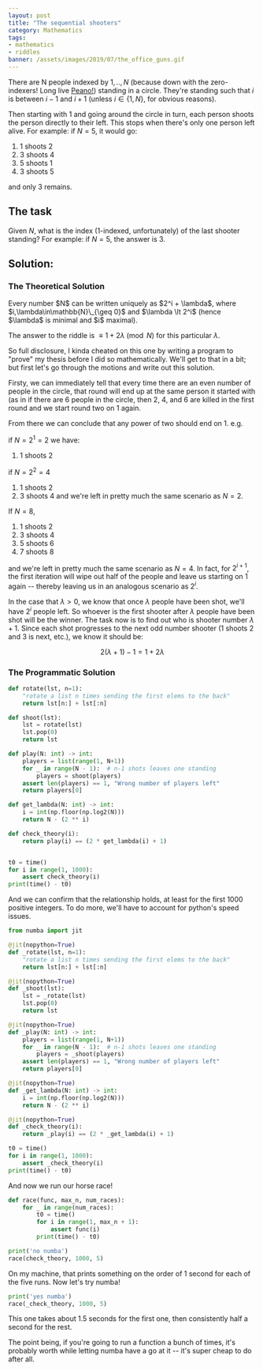 ```yaml
---
layout: post
title: "The sequential shooters"
category: Mathematics
tags:
- mathematics
- riddles
banner: /assets/images/2019/07/the_office_guns.gif
---
```


There are N people indexed by $1,..,N$ (because down with the zero-indexers! Long live [Peano!](https://en.wikipedia.org/wiki/Peano_axioms)) standing in a circle. They're standing such that $i$ is between $i-1$ and $i+1$ (unless $i \in\{1,N\}$, for obvious reasons).

Then starting with $1$ and going around the circle in turn, each person shoots the person directly to their left. This stops when there's only one person left alive. For example: if $N=5$, it would go:

<!-- more -->

1. 1 shoots 2
1. 3 shoots 4
1. 5 shoots 1
1. 3 shoots 5

and only 3 remains.

## The task

Given $N$, what is the index (1-indexed, unfortunately) of the last shooter standing? For example: if $N=5$, the answer is $3$.

## Solution:

### The Theoretical Solution

<div class="hint" markdown="1">
Every number $N$ can be written uniquely as $2^i + \lambda$, where $i,\lambda\in\mathbb{N}\_{\geq 0}$ and $\lambda \lt 2^i$ (hence $\lambda$ is minimal and $i$ maximal).

The answer to the riddle is $\equiv 1 + 2\lambda \pmod{N}$ for this particular $\lambda$.

So full disclosure, I kinda cheated on this one by writing a program to "prove" my thesis before I did so mathematically. We'll get to that in a bit; but first let's go through the motions and write out this solution.

Firsty, we can immediately tell that every time there are an even number of people in the circle, that round will end up at the same person it started with (as in if there are 6 people in the circle, then 2, 4, and 6 are killed in the first round and we start round two on 1 again.

From there we can conclude that any power of two should end on 1. e.g.

if $N = 2^1 = 2$ we have:

1. 1 shoots 2

if $N = 2^2 = 4$

1. 1 shoots 2
1. 3 shoots 4
and we're left in pretty much the same scenario as $N=2$.

If $N=8$,

1. 1 shoots 2
1. 3 shoots 4
1. 5 shoots 6
1. 7 shoots 8

and we're left in pretty much the same scenario as $N=4$. In fact, for $2^{i+1}$, the first iteration will wipe out half of the people and leave us starting on 1 again -- thereby leaving us in an analogous scenario as $2^i$.

In the case that $\lambda \gt 0$, we know that once $\lambda$ people have been shot, we'll have $2^i$ people left. So whoever is the first shooter after $\lambda$ people have been shot will be the winner. The task now is to find out who is shooter number $\lambda + 1$. Since each shot progresses to the next odd number shooter (1 shoots 2 and 3 is next, etc.), we know it should be:

$$
2(\lambda + 1)-1 = 1 + 2\lambda
$$
</div>

### The Programmatic Solution

<div class="hint" markdown="1">

```python
def rotate(lst, n=1):
    "rotate a list n times sending the first elems to the back"
    return lst[n:] + lst[:n]

def shoot(lst):
    lst = rotate(lst)
    lst.pop(0)
    return lst

def play(N: int) -> int:
    players = list(range(1, N+1))
    for _ in range(N - 1):  # n-1 shots leaves one standing
        players = shoot(players)
    assert len(players) == 1, "Wrong number of players left"
    return players[0]

def get_lambda(N: int) -> int:
    i = int(np.floor(np.log2(N)))
    return N - (2 ** i)

def check_theory(i):
    return play(i) == (2 * get_lambda(i) + 1)


t0 = time()
for i in range(1, 1000):
    assert check_theory(i)
print(time() - t0)
```


And we can confirm that the relationship holds, at least for the first 1000 positive integers. To do more, we'll have to account for python's speed issues.


```python
from numba import jit

@jit(nopython=True)
def _rotate(lst, n=1):
    "rotate a list n times sending the first elems to the back"
    return lst[n:] + lst[:n]

@jit(nopython=True)
def _shoot(lst):
    lst = _rotate(lst)
    lst.pop(0)
    return lst

@jit(nopython=True)
def _play(N: int) -> int:
    players = list(range(1, N+1))
    for _ in range(N - 1):  # n-1 shots leaves one standing
        players = _shoot(players)
    assert len(players) == 1, "Wrong number of players left"
    return players[0]

@jit(nopython=True)
def _get_lambda(N: int) -> int:
    i = int(np.floor(np.log2(N)))
    return N - (2 ** i)

@jit(nopython=True)
def _check_theory(i):
    return _play(i) == (2 * _get_lambda(i) + 1)

t0 = time()
for i in range(1, 1000):
    assert _check_theory(i)
print(time() - t0)
```


And now we run our horse race!

```python
def race(func, max_n, num_races):
    for _ in range(num_races):
        t0 = time()
        for i in range(1, max_n + 1):
            assert func(i)
        print(time() - t0)

print('no numba')
race(check_theory, 1000, 5)
```

On my machine, that prints something on the order of 1 second for each of the five runs. Now let's try numba!

```python
print('yes numba')
race(_check_theory, 1000, 5)
```

This one takes about 1.5 seconds for the first one, then consistently half a second for the rest.


The point being, if you're going to run a function a bunch of times, it's probably worth while letting numba have a go at it -- it's super cheap to do after all.
</div>
